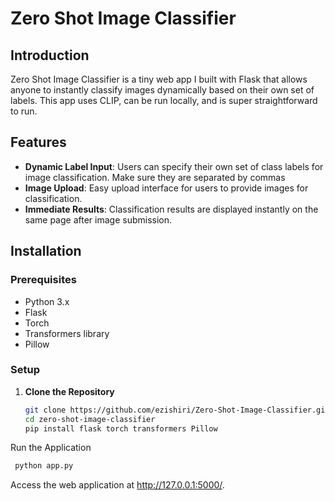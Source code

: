 # Zero Shot Image Classifier

## Introduction
Zero Shot Image Classifier is a tiny web app I built with Flask that allows anyone to instantly classify images dynamically based on their own set of labels. 
This app uses CLIP, can be run locally, and is super straightforward to run. 

## Features
- **Dynamic Label Input**: Users can specify their own set of class labels for image classification. Make sure they are separated by commas
- **Image Upload**: Easy upload interface for users to provide images for classification.
- **Immediate Results**: Classification results are displayed instantly on the same page after image submission.

## Installation

### Prerequisites
- Python 3.x
- Flask
- Torch
- Transformers library
- Pillow

### Setup
1. **Clone the Repository**
   ```bash
   git clone https://github.com/ezishiri/Zero-Shot-Image-Classifier.git
   cd zero-shot-image-classifier
   pip install flask torch transformers Pillow
   
Run the Application
 ```bash
  python app.py
```

Access the web application at http://127.0.0.1:5000/.
